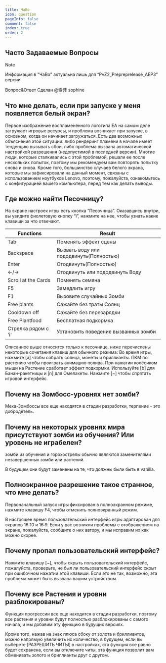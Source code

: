 ```yaml
---
title: ЧаВо
icon: question
pageInfo: false
comment: false
index: true
order: 2
---
```

## Часто Задаваемые Вопросы

> [!note]
> Информация в "ЧаВо" актуальна лишь для “PvZ2_Prepreprelease_AEP3” версии
>
> Вопрос&Ответ Сделан @索菲 sophine


## Что мне делать, если при запуске у меня появляется белый экран?

Первое изображение воспламенённого логотипа EA на самом деле загружает игровые ресурсы, и проблема возникает при запуске, в основном, когда он начинает загружаться. 
Есть два возможных объяснения этой ситуации: либо рендеринг пламени в начале имеет тенденцию вызывать сбои, либо проблема вызвана автоматической настройкой разрешения (недопустимой в последней версии). 
Многие люди, которые сталкивались с этой проблемой, решали ее после нескольких попыток, поэтому мы рекомендуем вам повторять попытку снова и снова. Кроме того, большинство случаев белого экрана, которые мы зафиксировали на данный момент, связаны с использованием ноутбуков Lenovo, поэтому, пожалуйста, ознакомьтесь с конфигурацией вашего компьютера, перед тем как делать выводы.

## Где можно найти Песочницу?

На экране настроек игры есть кнопка “Песочница”. 
Оказавшись внутри, вы увидите фиолетовую кнопку “i”, нажмите на нее, чтобы узнать какие клавиши за что отвечают.

| Functions              | Result                                                |
| ---------------------- | ----------------------------------------------------  |
| Tab                    | Поменять эффект сцены                                   |
| Backspace              | Вызвать воду или пододвинуть(Полностью)                       |
| Enter                  | Отодвинуть(Полностью)                                |
| ←/→                    | Отодвинуть или пододвинуть Воду             |
| Scroll at the Cards    | Поменять семяна                                    |
| F5                     | Замедлить игру                                    |
| F1                     | Вызовите случайных Зомби                                  |
| Free plants            | Cажайте без траты Солнц                                |
| Cooldown off           | Сажайте без перезарядки                            |
| Free Plantfood         | Бесплатная подкормка                                 |
| Стрелка рядом с 'i'    | Установить поведение вызванных зомби       |

Описанное выше относится только к песочнице, ниже перечислены некоторые сочетания клавиш для обычного режима:
Во время игры, нажмите [a] чтобы собрать солнца, монеты и бриллианты.
ПКМ по растению чтобы проиграть анимацию полива.
При нажатии колёсиком мыши на Растение сработает эффект подкормки.
Используйте [b] для Банан-ракетницы и [n] для Омелакеты.
Нажмите [~] чтобы спрятать игровой интерфейс. 

## Почему на Зомбосс-уровнях нет зомби?

Меха-Зомбоссы все еще находятся в стадии разработки, терпение - это добродетель. 

## Почему на некоторых уровнях мира присутствуют зомби из обучения? Или уровень не играбелен?

зомби из обучения и горохострелы обычно являются заменителями незавершенных зомби или растений. 

В будущем они будут заменены на те, что должны были быть в vanilla.

## Полноэкранное разрешение такое странное, что мне делать?

Первоначальный запуск игры фиксирован в полноэкранном режиме, нажмите клавишу F4, чтобы отменить полноэкранный режим. 

В настоящее время пользовательский интерфейс игры адаптирован для экранов 16:10 и 16:9. Если у вас возникли проблемы с отображением на экране, пожалуйста, сообщите о них
автору, и мы исправим их как можно скорее.

## Почему пропал пользовательский интерфейс?

Нажмите клавишу [~], чтобы скрыть пользовательский интерфейс, пожалуйста, проверьте, не был ли пользовательский интерфейс скрыт при ошибочном нажатии этой клавиши.
Если это не так, возможно, эта проблема может быть вызвана вашим устройством.

## Почему все Растения и уровни разблокированы?

Функция прогрессии все еще находится в стадии разработки, поэтому все растения и уровни будут полностью разблокированы с самого начала, и мы добавим эту функцию в будущих версиях.

Кроме того, нажав на знак плюса сбоку от золота и бриллиантов, можно напрямую увеличить их количество, в будущем, если вы выберете [РАЗРЕШИТЬ ЧИТЫ] в настройках, эта функция все равно будет сохранена, если вы отключите читы, эта функция позволит вам обменивать золото и бриллианты друг с другом.
